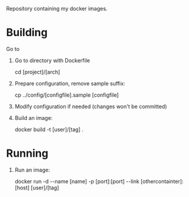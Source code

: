 Repository containing my docker images. 

# Building

Go to 

1. Go to directory with Dockerfile

    cd [project]/[arch]

1. Prepare configuration, remove sample suffix:

    cp ../config/[configfile].sample [configfile]
	
1. Modify configuration if needed (changes won't be committed)

1. Build an image:

    docker build -t [user]/[tag] .

# Running

1. Run an image:

    docker run -d --name [name] -p [port]:[port] --link [othercontainter]:[host] [user]/[tag]

